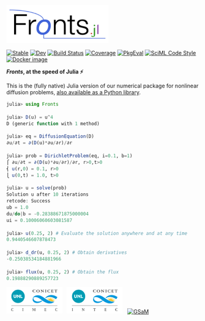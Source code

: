 [<img alt="Fronts.jl" src="docs/src/assets/logo.png" height="100">](https://github.com/gerlero/Fronts.jl)

[![Stable](https://img.shields.io/badge/docs-stable-blue.svg)](https://gerlero.github.io/Fronts.jl/stable/)
[![Dev](https://img.shields.io/badge/docs-dev-blue.svg)](https://gerlero.github.io/Fronts.jl/dev/)
[![Build Status](https://github.com/gerlero/Fronts.jl/actions/workflows/CI.yml/badge.svg?branch=main)](https://github.com/gerlero/Fronts.jl/actions/workflows/CI.yml?query=branch%3Amain)
[![Coverage](https://codecov.io/gh/gerlero/Fronts.jl/branch/main/graph/badge.svg)](https://codecov.io/gh/gerlero/Fronts.jl)
[![PkgEval](https://JuliaCI.github.io/NanosoldierReports/pkgeval_badges/F/Fronts.svg)](https://JuliaCI.github.io/NanosoldierReports/pkgeval_badges/F/Fronts.html)
[![SciML Code Style](https://img.shields.io/static/v1?label=code%20style&message=SciML&color=9558b2&labelColor=389826)](https://github.com/SciML/SciMLStyle)
[![Docker image](https://img.shields.io/badge/docker%20image-microfluidica%2Ffronts.jl-0085a0)](https://hub.docker.com/r/microfluidica/fronts.jl)

**_Fronts_, at the speed of Julia ⚡️**

This is the (fully native) Julia version of our numerical package for nonlinear diffusion problems, [also available as a Python library](https://github.com/gerlero/fronts).

```julia
julia> using Fronts

julia> D(u) = u^4
D (generic function with 1 method)

julia> eq = DiffusionEquation(D)
∂u/∂t = ∂(D(u)*∂u/∂r)/∂r

julia> prob = DirichletProblem(eq, i=0.1, b=1)
⎧ ∂u/∂t = ∂(D(u)*∂u/∂r)/∂r, r>0,t>0
⎨ u(r,0) = 0.1, r>0
⎩ u(0,t) = 1.0, t>0

julia> u = solve(prob)
Solution u after 10 iterations
retcode: Success
ub = 1.0
du/do|b = -0.28388671875000004
ui = 0.10006060603081587

julia> u(0.25, 2) # Evaluate the solution anywhere and at any time
0.9440546607878473

julia> d_dr(u, 0.25, 2) # Obtain derivatives
-0.25038534184881966

julia> flux(u, 0.25, 2) # Obtain the flux
0.19888290889257723
```

[<img alt="CIMEC (UNL–CONICET)" src="docs/src/assets/CIMEC_CONICET-UNL.png" height=70>](https://cimec.conicet.gov.ar) &nbsp; [<img alt="INTEC (UNL–CONICET)" src="docs/src/assets/INTEC_CONICET-UNL.png" height=70>](https://intec.conicet.gov.ar) &nbsp; [<img alt="GSaM" src="https://microfluidica.ar/img/GSaMLogo.png" height=60>](https://microfluidica.ar)
